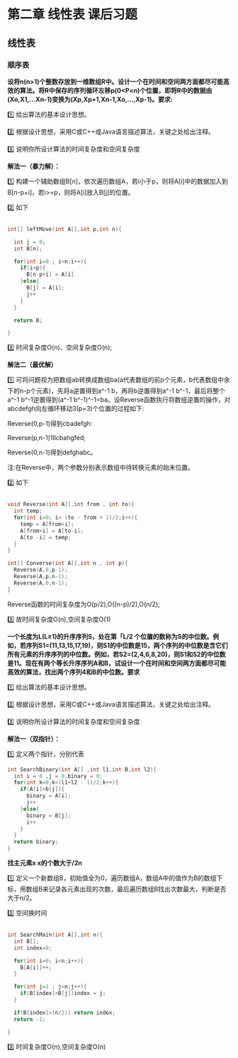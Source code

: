 # 第二章 线性表 课后习题

## 线性表

### 顺序表

 **设将n(n>1)个整数存放到一维数组R中。设计一个在时间和空间两方面都尽可能高效的算法。将R中保存的序列循环左移p(0<P<n)个位置，即将R中的数据由(Xo,X1,...Xn-1)变换为(Xp,Xp+1,Xn-1,Xo,...,Xp-1)。要求:**

1️⃣ 给出算法的基本设计思想。

2️⃣ 根据设计思想，采用C或C++或Java语言描述算法，关键之处给出注释。 

3️⃣ 说明你所设计算法的时间复杂度和空间复杂度

**解法一（暴力解）：**

1️⃣ 构建一个辅助数组B[n]，依次遍历数组A，若i小于p，则将A[i]中的数据加入到B[n-p+i]，若i>=p，则将A[i]放入B[j]的位置。

2️⃣ 如下
```c

int[] leftMove(int A[],int p,int n){

  int j = 0;
  int B[n];

  for(int i=0 ; i<n;i++){
    if(i<p){
      B[n-p+i] = A[i]
    }else{
      B[j] = A[i];
      j++
    }
  }

  return B;

}
```

3️⃣ 时间复杂度O(n)、空间复杂度O(n);

**解法二（最优解）**

1️⃣ 可将问题视为把数组ab转换成数组ba(a代表数组的前p个元素，b代表数组中余下的n-p个元素)，先将a逆置得到a^-1 b，再将b逆置得到a^-1 b^-1，最后将整个a^-1 b^-1逆置得到(a^-1 b^-1)^-1=ba。设Reverse函数执行将数组逆置的操作，对abcdefgh向左循环移动3(p=3)个位置的过程如下:

Reverse(0,p-1)得到cbadefgh:

Reverse(p,n-1)1Ilcbahgfed;

Reverse(0,n-1)得到defghabc。

注:在Reverse中，两个参数分别表示数组中待转换元素的始末位置。

2️⃣ 如下
```c

void Reverse(int A[],int from , int to){
  int temp;
  for(int i=0; i< (to - from + 1)/2;i++){
    temp = A[from+i];
    A[from+i] = A[to-i];
    A[to -i] = temp;
  }
}

int[] Converse(int A[],int n , int p){
  Reverse(A,0,p-1);
  Reverse(A,p,n-1);
  Reverse(A,0,n-1);
}

```

Reverse函数的时间复杂度为O(p/2),O((n-p)/2),O(n/2);

3️⃣ 故时间复杂度O(n),空间复杂度O(1)

**一个长度为L(L≥1)的升序序列S，处在第「L/2 个位置的数称为S的中位数。例如，若序列S1=(11,13,15,17,19)，则S1的中位数是15，两个序列的中位数是含它们所有元素的升序序列的中位数。例如，若S2=(2,4,6,8,20)，则S1和S2的中位数是11。现在有两个等长升序序列A和B，试设计一个在时间和空间两方面都尽可能高效的算法，找出两个序列4和B的中位数。要求**

1️⃣ 给出算法的基本设计思想。

2️⃣ 根据设计思想，采用C或C++或Java语言描述算法，关键之处给出注释。 

3️⃣ 说明你所设计算法的时间复杂度和空间复杂度



**解法一（双指针）：**

1️⃣ 定义两个指针，分别代表

```c
int SearchBinary(int A[] ,int l1,int B,int l2){
  int i = 0 ,j = 0,binary = 0;
  for(int k=0;k<(l1+l2 - 1)/2;k++){
    if(A[i]>b[j]){
      binary = A[i];
      j++
    }else{
      binary = B[j];
      i++
    }
  }
  return binary;
}
```


**找主元素x x的个数大于/2n**

1️⃣ 定义一个新数组B，初始值全为0，遍历数组A，数组A中的值作为B的数组下标，用数组B来记录各元素出现的次数，最后遍历数组B找出次数最大，判断是否大于n/2。

2️⃣ 空间换时间

```c

int SearchMain(int A[],int n){
  int B[];
  int index=0;

  for(int i=0; i<n;i++){
    B[A[i]]++;
  }

  for(int j=1 ; j<n;j++){
    if(B[index]<B[j])index = j;
  }

  if(B[index]>(n/2)) return index;
  return -1;

}

```

3️⃣ 时间复杂度O(n),空间复杂度O(n)